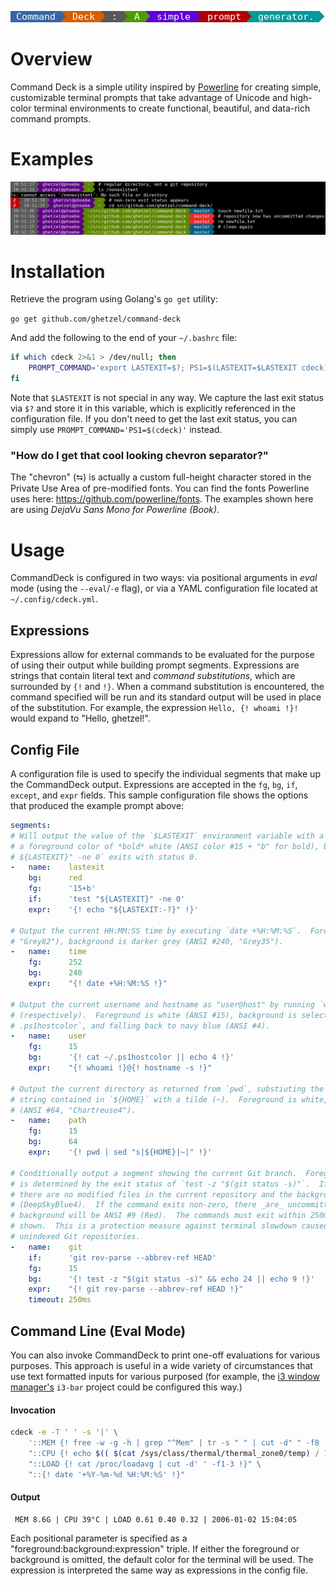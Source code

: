 ![CommandDeck Demo](contrib/logo-tagline.png?raw=true)

# Overview

Command Deck is a simple utility inspired by [Powerline](https://github.com/powerline/powerline) for creating simple, customizable terminal prompts that take advantage of Unicode and high-color terminal environments to create functional, beautiful, and data-rich command prompts.

# Examples

![Sample prompts](contrib/demo.png?raw=true)


# Installation

Retrieve the program using Golang's `go get` utility:

`go get github.com/ghetzel/command-deck`

And add the following to the end of your `~/.bashrc` file:

```bash
if which cdeck 2>&1 > /dev/null; then
    PROMPT_COMMAND='export LASTEXIT=$?; PS1=$(LASTEXIT=$LASTEXIT cdeck)'
fi
```

Note that `$LASTEXIT` is not special in any way.  We capture the last exit status via `$?` and store it in this variable, which is explicitly referenced in the configuration file.  If you don't need to get the last exit status, you can simply use `PROMPT_COMMAND='PS1=$(cdeck)'` instead.

### "How do I get that cool looking chevron separator?"

The "chevron" (&#x2B80;) is actually a custom full-height character stored in the Private Use Area of pre-modified fonts.  You can find the fonts Powerline uses here: https://github.com/powerline/fonts.  The examples shown here are using _DejaVu Sans Mono for Powerline (Book)_.

# Usage

CommandDeck is configured in two ways: via positional arguments in _eval_ mode (using the `--eval`/`-e` flag), or via a YAML configuration file located at `~/.config/cdeck.yml`.

## Expressions

Expressions allow for external commands to be evaluated for the purpose of using their output while building prompt segments.  Expressions are strings that contain literal text and _command substitutions_, which are surrounded by `{!` and `!}`.  When a command substitution is encountered, the command specified will be run and its standard output will be used in place of the substitution.  For example, the expression `Hello, {! whoami !}!` would expand to "Hello, ghetzel!".

## Config File

A configuration file is used to specify the individual segments that make up the CommandDeck output.  Expressions are accepted in the `fg`, `bg`, `if`, `except`, and `expr` fields.  This sample configuration file shows the options that produced the example prompt above:

```yaml
segments:
# Will output the value of the `$LASTEXIT` environment variable with a background color of red and
# a foreground color of *bold* white (ANSI color #15 + "b" for bold), but only if the command `test
# ${LASTEXIT}" -ne 0` exits with status 0.
-   name:    lastexit
    bg:      red
    fg:      '15+b'
    if:      'test "${LASTEXIT}" -ne 0'
    expr:    '{! echo "${LASTEXIT:-?}" !}'

# Output the current HH:MM:SS time by executing `date +%H:%M:%S`.  Foreground is grey (ANSI #252,
# "Grey82"), background is darker grey (ANSI #240, "Grey35").
-   name:    time
    fg:      252
    bg:      240
    expr:    "{! date +%H:%M:%S !}"

# Output the current username and hostname as "user@host" by running `whoami` and `hostname -s`
# (respectively).  Foreground is white (ANSI #15), background is selected on-the-fly by reading `~/
# .ps1hostcolor`, and falling back to navy blue (ANSI #4).
-   name:    user
    fg:      15
    bg:      '{! cat ~/.ps1hostcolor || echo 4 !}'
    expr:    "{! whoami !}@{! hostname -s !}"

# Output the current directory as returned from `pwd`, substiuting the first occurrence of the
# string contained in `${HOME}` with a tilde (~).  Foreground is white, background is chartreuse
# (ANSI #64, "Chartreuse4").
-   name:    path
    fg:      15
    bg:      64
    expr:    '{! pwd | sed "s|${HOME}|~|" !}'

# Conditionally output a segment showing the current Git branch.  Foreground is white, background
# is determined by the exit status of `test -z "$(git status -s)"`.  If it exits successfully,
# there are no modified files in the current repository and the background color will be ANSI #24
# (DeepSkyBlue4).  If the command exits non-zero, there _are_ uncommitted changes and the
# background will be ANSI #9 (Red).  The commands must exit within 250ms or the segment will not be
# shown.  This is a protection measure against terminal slowdown caused by entering large,
# unindexed Git repositories.
-   name:    git
    if:      'git rev-parse --abbrev-ref HEAD'
    fg:      15
    bg:      '{! test -z "$(git status -s)" && echo 24 || echo 9 !}'
    expr:    "{! git rev-parse --abbrev-ref HEAD !}"
    timeout: 250ms
```

## Command Line (Eval Mode)

You can also invoke CommandDeck to print one-off evaluations for various purposes.  This approach is useful in a wide variety of circumstances that use text formatted inputs for various purposed (for example, the [i3 window manager's](https://i3wm.org/docs/userguide.html#_configuring_i3bar) `i3-bar` project could be configured this way.)

#### Invocation

```bash
cdeck -e -T ' ' -s '|' \
    '::MEM {! free -w -g -h | grep "^Mem" | tr -s " " | cut -d" " -f8 !}' \
    "::CPU {! echo $(( $(cat /sys/class/thermal/thermal_zone0/temp) / 1000 )) !}$(printf '\u00B0')C" \
    "::LOAD {! cat /proc/loadavg | cut -d' ' -f1-3 !}" \
    "::{! date '+%Y-%m-%d %H:%M:%S' !}"
```

#### Output

```
 MEM 8.6G | CPU 39°C | LOAD 0.61 0.40 0.32 | 2006-01-02 15:04:05
```

Each positional parameter is specified as a "foreground:background:expression" triple.  If either the foreground or background is omitted, the default color for the terminal will be used.  The expression is interpreted the same way as expressions in the config file.